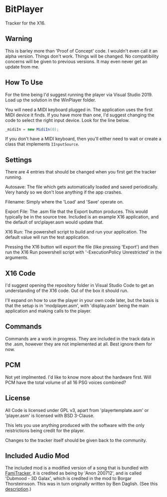 # BitPlayer

Tracker for the X16.

## Warning

This is barley more than 'Proof of Concept' code. I wouldn't even call it an alpha version. Things don't work. Things will be changed. No compatibility concerns will be given to previous versions. It may even never get an update from me.

## How To Use

For the time being I'd suggest running the player via Visual Studio 2019. Load up the solution in the WinPlayer folder.

You will need a MIDI keyboard plugged in. The application uses the first MIDI device it finds. If you have more than one, I'd suggest changing the code to select the right input device. Look for the line below.

```c#
_midiIn = new MidiIn(0);
```

If you don't have a MIDI keyboard, then you'll either need to wait or create a class that implements `IInputSource`.

## Settings

There are 4 entries that should be changed when you first get the tracker running.

Autosave: The file which gets automatically loaded and saved periodically. Very handy so we don't lose anything if the app crashes.

Filename: Simply where the 'Load' and 'Save' operate on.

Export File: The .asm file that the Export button produces. This would typically be in the source tree. Included is an example X16 application, and the default of src\player.asm would update that.

X16 Run: The powershell script to build and run your application. The default value will run the test application.

Pressing the X16 button will export the file (like pressing 'Export') and then run the X16 Run powershell script with '-ExecutionPolicy Unrestricted' in the arguments.

## X16 Code

I'd suggest opening the repository folder in Visual Studio Code to get an understanding of the X16 code. Out of the box it should run.

I'll expand on how to use the player in your own code later, but the basis is that the setup is in 'modplayer.asm', with 'display.asm' being the main application and making calls to the player.

## Commands

Commands are a work in progress. They are included in the track data in the .asm, however they are not implemented at all. Best ignore them for now.

## PCM

Not yet implmented. I'd like to know more about the hardware first. Will PCM have the total volume of all 16 PSG voices combined?

## License

All Code is licensed under GPL v3, apart from 'playertemplate.asm' or 'player.asm' is licensed with BSD 3-Clause.

This lets you use anything produced with the software with the only reistrictions being credit for the player.

Changes to the tracker itself should be given back to the community.

## Included Audio Mod

The included mod is a modified version of a song that is bundled with [FamiTracker](http://famitracker.com/), it is credited as being by 'Anon 200712', and is called 'Dubmood - 3D Galax', which is credited in the mod to Borgar Thorsteinsson. This was in turn originally written by Ben Daglish. (See this [description](https://www.youtube.com/watch?v=-2AgiLNNuuk).)
